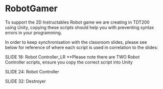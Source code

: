 # RobotGamer
To support the 2D Instructables Robot game we are creating in TDT200 using Unity, copying these scripts should help you with 
preventing syntax errors in your programming. 

In order to keep synchronisation with the classroom slides, please see below for reference of where each script is used in correlation
to the slides: 

SLIDE 18: 
Robot Controller_LR   **Please note there are TWO Robot Controller scripts, ensure you copy the correct script into Unity

SLIDE 24: 
Robot Controller

SLIDE 32: 
Destroyer
